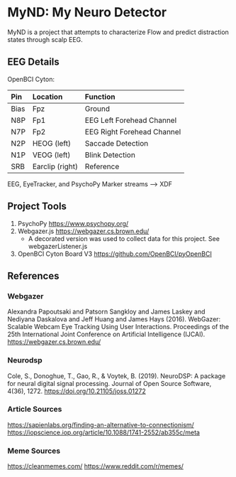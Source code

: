 
# MyND: My Neuro Detector
MyND is a project that attempts to characterize Flow and predict distraction states through scalp EEG. 

## EEG Details

OpenBCI Cyton: 

| Pin  | Location | Function  |
|:-----|:---------|:----------|
| Bias | Fpz | Ground |
| N8P | Fp1 | EEG Left Forehead Channel |
| N7P | Fp2 | EEG Right Forehead Channel |
| N2P | HEOG (left) | Saccade Detection |
| N1P | VEOG (left) | Blink Detection |
| SRB | Earclip (right) | Reference |

EEG, EyeTracker, and PsychoPy Marker streams --> XDF 

## Project Tools
1) PsychoPy https://www.psychopy.org/ 
2) Webgazer.js https://webgazer.cs.brown.edu/ </br>
   - A decorated version was used to collect data for this project. See webgazerListener.js
3) OpenBCI Cyton Board V3 https://github.com/OpenBCI/pyOpenBCI 


## References

### Webgazer 
Alexandra Papoutsaki and Patsorn Sangkloy and James Laskey and Nediyana Daskalova and Jeff Huang and James Hays (2016). WebGazer: Scalable Webcam Eye Tracking Using User Interactions. Proceedings of the 25th International Joint Conference on Artificial Intelligence (IJCAI). 
https://webgazer.cs.brown.edu/ 

### Neurodsp
Cole, S., Donoghue, T., Gao, R., & Voytek, B. (2019). NeuroDSP: A package for
neural digital signal processing. Journal of Open Source Software, 4(36), 1272.
https://doi.org/10.21105/joss.01272



### Article Sources
https://sapienlabs.org/finding-an-alternative-to-connectionism/ 
https://iopscience.iop.org/article/10.1088/1741-2552/ab355c/meta


### Meme Sources 
https://cleanmemes.com/ 
https://www.reddit.com/r/memes/ 
